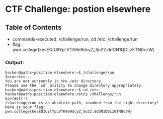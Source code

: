 # CTF Challenge: postion elsewhere

## Table of Contents

- commands-executed: /challenge/run, cd /etc ,/challenge/run
- flag : pwn.college{kesEQIUilYpLVTK8e9dcyZ_So22.ddDN1QDLzETN0czW}



### Output:
```console
hacker@paths~position-elsewhere:~$ /challenge/run
Incorrect...
You are not currently in the /etc directory.
Please use the `cd` utility to change directory appropriately.
hacker@paths~position-elsewhere:~$ cd /etc
hacker@paths~position-elsewhere:/etc$ /challenge/run
Correct!!!
/challenge/run is an absolute path, invoked from the right directory!
Here is your flag:
pwn.college{kesEQIUilYpLVTK8e9dcyZ_So22.ddDN1QDLzETN0czW}

```

